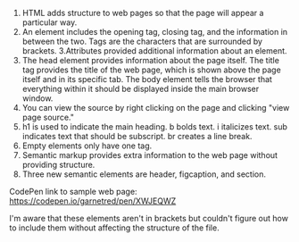 1. HTML adds structure to web pages so that the page will appear a particular way.  
2. An element includes the opening tag, closing tag, and the information in between the two. Tags are the characters that are surrounded by brackets.
3.Attributes provided additional information about an element.
4. The head element provides information about the page itself. The title tag provides the title of the web page, which is shown above the page itself and in its specific tab. The body element tells the browser that everything within it should be displayed inside the main browser window.
5. You can view the source by right clicking on the page and clicking "view page source."
6. h1 is used to indicate the main heading.
b bolds text.
i italicizes text.
sub indicates text that should be subscript.
br creates a line break.
7. Empty elements only have one tag.
8. Semantic markup provides extra information to the web page without providing structure.
9. Three new semantic elements are header, figcaption, and section.

CodePen link to sample web page: https://codepen.io/garnetred/pen/XWJEQWZ

I'm aware that these elements aren't in brackets but couldn't figure out how to include them without affecting the structure of the file.
